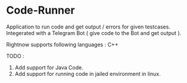 # Code-Runner

Application to run code and get output / errors for given testcases.
Integerated with a Telegram Bot ( give code to the Bot and get output ).

Rightnow supports following languages : C++

TODO : 
1. Add support for Java Code.
2. Add support for running code in jailed environment in linux.
